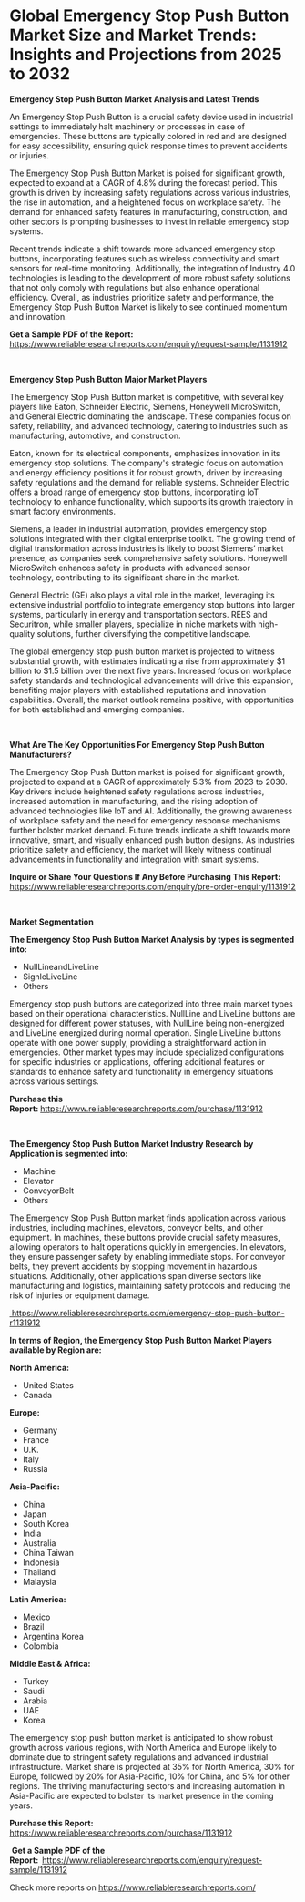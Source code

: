 <p><h1>Global Emergency Stop Push Button Market Size and Market Trends: Insights and Projections from 2025 to 2032</h1></p><p><strong>Emergency Stop Push Button Market Analysis and Latest Trends</strong></p>
<p><p>An Emergency Stop Push Button is a crucial safety device used in industrial settings to immediately halt machinery or processes in case of emergencies. These buttons are typically colored in red and are designed for easy accessibility, ensuring quick response times to prevent accidents or injuries.</p><p>The Emergency Stop Push Button Market is poised for significant growth, expected to expand at a CAGR of 4.8% during the forecast period. This growth is driven by increasing safety regulations across various industries, the rise in automation, and a heightened focus on workplace safety. The demand for enhanced safety features in manufacturing, construction, and other sectors is prompting businesses to invest in reliable emergency stop systems.</p><p>Recent trends indicate a shift towards more advanced emergency stop buttons, incorporating features such as wireless connectivity and smart sensors for real-time monitoring. Additionally, the integration of Industry 4.0 technologies is leading to the development of more robust safety solutions that not only comply with regulations but also enhance operational efficiency. Overall, as industries prioritize safety and performance, the Emergency Stop Push Button Market is likely to see continued momentum and innovation.</p></p>
<p><strong>Get a Sample PDF of the Report:&nbsp;</strong> <a href="https://www.reliableresearchreports.com/enquiry/request-sample/1131912?utm_campaign=3253&utm_medium=2&utm_source=Github&utm_content=ia&utm_term=08042025&utm_id=emergency-stop-push-button">https://www.reliableresearchreports.com/enquiry/request-sample/1131912</a></p>
<p>&nbsp;</p>
<p><strong>Emergency Stop Push Button Major Market Players</strong></p>
<p><p>The Emergency Stop Push Button market is competitive, with several key players like Eaton, Schneider Electric, Siemens, Honeywell MicroSwitch, and General Electric dominating the landscape. These companies focus on safety, reliability, and advanced technology, catering to industries such as manufacturing, automotive, and construction.</p><p>Eaton, known for its electrical components, emphasizes innovation in its emergency stop solutions. The company's strategic focus on automation and energy efficiency positions it for robust growth, driven by increasing safety regulations and the demand for reliable systems. Schneider Electric offers a broad range of emergency stop buttons, incorporating IoT technology to enhance functionality, which supports its growth trajectory in smart factory environments.</p><p>Siemens, a leader in industrial automation, provides emergency stop solutions integrated with their digital enterprise toolkit. The growing trend of digital transformation across industries is likely to boost Siemens’ market presence, as companies seek comprehensive safety solutions. Honeywell MicroSwitch enhances safety in products with advanced sensor technology, contributing to its significant share in the market.</p><p>General Electric (GE) also plays a vital role in the market, leveraging its extensive industrial portfolio to integrate emergency stop buttons into larger systems, particularly in energy and transportation sectors. REES and Securitron, while smaller players, specialize in niche markets with high-quality solutions, further diversifying the competitive landscape.</p><p>The global emergency stop push button market is projected to witness substantial growth, with estimates indicating a rise from approximately $1 billion to $1.5 billion over the next five years. Increased focus on workplace safety standards and technological advancements will drive this expansion, benefiting major players with established reputations and innovation capabilities. Overall, the market outlook remains positive, with opportunities for both established and emerging companies.</p></p>
<p>&nbsp;</p>
<p><strong>What Are The Key Opportunities For Emergency Stop Push Button Manufacturers?</strong></p>
<p><p>The Emergency Stop Push Button market is poised for significant growth, projected to expand at a CAGR of approximately 5.3% from 2023 to 2030. Key drivers include heightened safety regulations across industries, increased automation in manufacturing, and the rising adoption of advanced technologies like IoT and AI. Additionally, the growing awareness of workplace safety and the need for emergency response mechanisms further bolster market demand. Future trends indicate a shift towards more innovative, smart, and visually enhanced push button designs. As industries prioritize safety and efficiency, the market will likely witness continual advancements in functionality and integration with smart systems.</p></p>
<p><strong>Inquire or Share Your Questions If Any Before Purchasing This Report:</strong> <a href="https://www.reliableresearchreports.com/enquiry/pre-order-enquiry/1131912?utm_campaign=3253&utm_medium=2&utm_source=Github&utm_content=ia&utm_term=08042025&utm_id=emergency-stop-push-button">https://www.reliableresearchreports.com/enquiry/pre-order-enquiry/1131912</a></p>
<p>&nbsp;</p>
<p><strong>Market Segmentation</strong></p>
<p><strong>The Emergency Stop Push Button Market Analysis by types is segmented into:</strong></p>
<p><ul><li>NullLineandLiveLine</li><li>SignleLiveLine</li><li>Others</li></ul></p>
<p><p>Emergency stop push buttons are categorized into three main market types based on their operational characteristics. NullLine and LiveLine buttons are designed for different power statuses, with NullLine being non-energized and LiveLine energized during normal operation. Single LiveLine buttons operate with one power supply, providing a straightforward action in emergencies. Other market types may include specialized configurations for specific industries or applications, offering additional features or standards to enhance safety and functionality in emergency situations across various settings.</p></p>
<p><strong>Purchase this Report:&nbsp;</strong><a href="https://www.reliableresearchreports.com/purchase/1131912?utm_campaign=3253&utm_medium=2&utm_source=Github&utm_content=ia&utm_term=08042025&utm_id=emergency-stop-push-button">https://www.reliableresearchreports.com/purchase/1131912</a></p>
<p>&nbsp;</p>
<p><strong>The Emergency Stop Push Button Market Industry Research by Application is segmented into:</strong></p>
<p><ul><li>Machine</li><li>Elevator</li><li>ConveyorBelt</li><li>Others</li></ul></p>
<p><p>The Emergency Stop Push Button market finds application across various industries, including machines, elevators, conveyor belts, and other equipment. In machines, these buttons provide crucial safety measures, allowing operators to halt operations quickly in emergencies. In elevators, they ensure passenger safety by enabling immediate stops. For conveyor belts, they prevent accidents by stopping movement in hazardous situations. Additionally, other applications span diverse sectors like manufacturing and logistics, maintaining safety protocols and reducing the risk of injuries or equipment damage.</p></p>
<p><a href="https://www.reliableresearchreports.com/emergency-stop-push-button-r1131912?utm_campaign=3253&utm_medium=2&utm_source=Github&utm_content=ia&utm_term=08042025&utm_id=emergency-stop-push-button">&nbsp;https://www.reliableresearchreports.com/emergency-stop-push-button-r1131912</a></p>
<p><strong>In terms of Region, the Emergency Stop Push Button Market Players available by Region are:</strong></p>
<p>
    <p> <strong> North America: </strong>
        <ul>
            <li>United States</li>
            <li>Canada</li>
        </ul>
        </p> 
    <p> <strong> Europe: </strong>
        <ul>
            <li>Germany</li>
            <li>France</li>
            <li>U.K.</li>
            <li>Italy</li>
            <li>Russia</li>
        </ul>
        </p> 
    <p> <strong> Asia-Pacific: </strong>
        <ul>
            <li>China</li>
            <li>Japan</li>
            <li>South Korea</li>
            <li>India</li>
            <li>Australia</li>
            <li>China Taiwan</li>
            <li>Indonesia</li>
            <li>Thailand</li>
            <li>Malaysia</li>
        </ul>
        </p> 
    <p> <strong> Latin America: </strong>
        <ul>
            <li>Mexico</li>
            <li>Brazil</li>
            <li>Argentina Korea</li>
            <li>Colombia</li>
        </ul>
        </p> 
    <p> <strong> Middle East & Africa: </strong>
        <ul>
            <li>Turkey</li>
            <li>Saudi</li>
            <li>Arabia</li>
            <li>UAE</li>
            <li>Korea</li>
        </ul>
    </p>
    </p>
<p><p>The emergency stop push button market is anticipated to show robust growth across various regions, with North America and Europe likely to dominate due to stringent safety regulations and advanced industrial infrastructure. Market share is projected at 35% for North America, 30% for Europe, followed by 20% for Asia-Pacific, 10% for China, and 5% for other regions. The thriving manufacturing sectors and increasing automation in Asia-Pacific are expected to bolster its market presence in the coming years.</p></p>
<p><strong>Purchase this Report: </strong><a href="https://www.reliableresearchreports.com/purchase/1131912?utm_campaign=3253&utm_medium=2&utm_source=Github&utm_content=ia&utm_term=08042025&utm_id=emergency-stop-push-button">https://www.reliableresearchreports.com/purchase/1131912</a></p>
<p>&nbsp;<strong>Get a Sample PDF of the Report:&nbsp;&nbsp;</strong><a href="https://www.reliableresearchreports.com/enquiry/request-sample/1131912?utm_campaign=3253&utm_medium=2&utm_source=Github&utm_content=ia&utm_term=08042025&utm_id=emergency-stop-push-button">https://www.reliableresearchreports.com/enquiry/request-sample/1131912</a></p>
<p><strong></strong></p>
<p>Check more reports on <a href="https://www.reliableresearchreports.com/?utm_campaign=3253&utm_medium=2&utm_source=Github&utm_content=ia&utm_term=08042025&utm_id=emergency-stop-push-button">https://www.reliableresearchreports.com/</a></p>